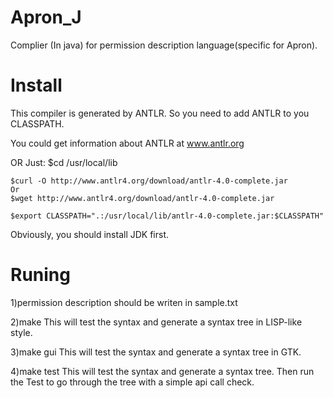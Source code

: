 Apron_J
==============================================================================

  Complier (In java) for permission description language(specific for Apron). 

Install
==============================================================================

This compiler is generated by ANTLR. So you need to add ANTLR to you CLASSPATH.

You could get information about ANTLR at www.antlr.org

OR Just:
    $cd /usr/local/lib
    
    $curl -O http://www.antlr4.org/download/antlr-4.0-complete.jar
    Or
    $wget http://www.antlr4.org/download/antlr-4.0-complete.jar

    $export CLASSPATH=".:/usr/local/lib/antlr-4.0-complete.jar:$CLASSPATH"


Obviously, you should install JDK first.

Runing
=============================================================================

1)permission description should be writen in sample.txt

2)make
This will test the syntax and generate a syntax tree in LISP-like style.

3)make gui
This will test the syntax and generate a syntax tree in GTK.

4)make test
This will test the syntax and generate a syntax tree. Then run the Test to go through the tree with a simple api call check.


